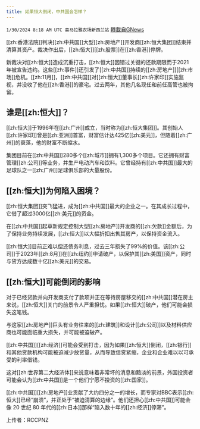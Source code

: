 ```yaml
---
title: 如果恒大倒闭，中共国会怎样？
---
```

`1/30/2024 8:18 AM UTC 喜马拉雅农场新西兰站` [轉載自GNews](https://gnews.org/articles/2265512)

[[zh:香港法院]]判决[[zh:中共国]]大型[[zh:房地产]]开发商[[zh:恒大集团]]结束并清算其资产。裁决作出后，[[zh:恒大]][[zh:股票]]在[[zh:香港]]停牌。

新裁决对[[zh:恒大]]造成沉重打击，[[zh:恒大]]因错过关键的还款期限而于2021年被宣告违约。这些[[zh:事件]]还引发了[[zh:中共国]]持续的[[zh:房地产]][[zh:市场]]危机。[[zh:11月]]，[[zh:中共国]]对[[zh:恒大]]董事长[[zh:许家印]]实施监视，并没收了他在[[zh:香港]]的豪宅。过去两年，其他几名现任和前任高管也被拘留。

## 谁是[[zh:恒大]]？

[[zh:恒大]]于1996年在[[zh:广州]]成立，当时称为[[zh:恒大集团]]。其创始人[[zh:许家印]]曾是[[zh:亚洲]]首富，财富估计达425亿[[zh:美元]]，但随着[[zh:广州]]的衰落，他的财富不断缩水。

集团目前在[[zh:中共国]]280多个[[zh:城市]]拥有1,300多个项目。它还拥有财富管理[[zh:公司]]等业务，并生产电动汽车和饮料。它曾经持有[[zh:中共国]]最大的足球队之一[[zh:广州]]足球俱乐部的大量股份。

## [[zh:恒大]]为何陷入困境？

[[zh:恒大集团]]突飞猛进，成为[[zh:中共国]]最大的企业之一。在其成长过程中，它借了超过3000亿[[zh:美元]]的资金。

在[[zh:中共国]]起草新规定控制大型[[zh:房地产]]开发商的[[zh:欠款]]金额后，为了保持业务持续发展，[[zh:恒大]]以大幅折扣出售其房产，以保持资金流入。

[[zh:恒大]]目前正难以偿还债务利息，过去三年损失了99%的价值。该[[zh:公司]]于2023年[[zh:8月]]在[[zh:纽约]]申请破产，以保护其[[zh:美国]]资产，同时与贷方达成数十亿[[zh:美元]]的交易。

## [[zh:恒大]]可能倒闭的影响

对于已经贷款并向开发商支付了款项并正在等待房屋移交的[[zh:中共国]]潜在房主来说，[[zh:恒大]]关门的前景令人严重担忧。如果[[zh:恒大]]破产，他们可能会损失这笔钱。

与这家[[zh:房地产]]巨头有业务往来的[[zh:建筑]]和设计[[zh:公司]]以及材料供应商也可能面临重大损失，并可能被迫破产。

[[zh:中共国]][[zh:经济]]可能会受到打击，因为如果[[zh:恒大]]倒闭，[[zh:银行]]和其他贷款机构可能被迫减少放贷量，从而导致信贷紧缩，企业和企业难以以可承受的利率借钱。

这对[[zh:世界第二大经济体]]来说意味着非常坏的消息和黯淡的前景，外国投资者可能会认为[[zh:中共国]]是一个他们宁愿不投资的[[zh:国家]]。

[[zh:中共国]][[zh:房地产]]业贡献了大约四分之一的增长，而专家对BBC表示[[zh:恒大]]已经“崩溃”，并正处于“被迫清算的边缘”。他们还担心[[zh:中共国]]可能会像 20 世纪 80 年代的[[zh:日本]]那样“陷入数十年的[[zh:经济]]停滞”。

上传者：RCCPNZ
